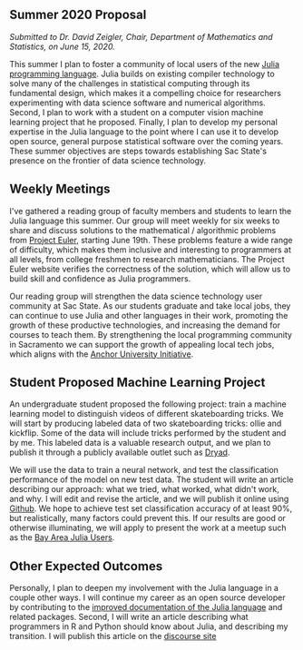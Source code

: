 ## Summer 2020 Proposal

_Submitted to Dr. David Zeigler, Chair, Department of Mathematics and Statistics, on June 15, 2020._

This summer I plan to foster a community of local users of the new [Julia programming language](https://julialang.org/).
Julia builds on existing compiler technology to solve many of the challenges in statistical computing through its fundamental design, which makes it a compelling choice for researchers experimenting with data science software and numerical algorithms.
Second, I plan to work with a student on a computer vision machine learning project that he proposed.
Finally, I plan to develop my personal expertise in the Julia language to the point where I can use it to develop open source, general purpose statistical software over the coming years.
These summer objectives are steps towards establishing Sac State's presence on the frontier of data science technology.


## Weekly Meetings

I've gathered a reading group of faculty members and students to learn the Julia language this summer.
Our group will meet weekly for six weeks to share and discuss solutions to the mathematical / algorithmic problems from [Project Euler](https://projecteuler.net/), starting June 19th.
These problems feature a wide range of difficulty, which makes them inclusive and interesting to programmers at all levels, from college freshmen to research mathematicians.
The Project Euler website verifies the correctness of the solution, which will allow us to build skill and confidence as Julia programmers.

Our reading group will strengthen the data science technology user community at Sac State.
As our students graduate and take local jobs, they can continue to use Julia and other languages in their work, promoting the growth of these productive technologies, and increasing the demand for courses to teach them.
By strengthening the local programming community in Sacramento we can support the growth of appealing local tech jobs, which aligns with the [Anchor University Initiative](https://www.csus.edu/experience/anchor-university/).


## Student Proposed Machine Learning Project

An undergraduate student proposed the following project: train a machine learning model to distinguish videos of different skateboarding tricks.
We will start by producing labeled data of two skateboarding tricks: ollie and kickflip.
Some of the data will include tricks performed by the student and by me.
This labeled data is a valuable research output, and we plan to publish it through a publicly available outlet such as [Dryad](https://datadryad.org/stash).

We will use the data to train a neural network, and test the classification performance of the model on new test data.
The student will write an article describing our approach: what we tried, what worked, what didn't work, and why.
I will edit and revise the article, and we will publish it online using [Github](https://github.com/clarkfitzg).
We hope to achieve test set classification accuracy of at least 90%, but realistically, many factors could prevent this.
If our results are good or otherwise illuminating, we will apply to present the work at a meetup such as the [Bay Area Julia Users](https://www.meetup.com/Bay-Area-Julia-Users/).


## Other Expected Outcomes

Personally, I plan to deepen my involvement with the Julia language in a couple other ways.
I will continue my career as an open source developer by contributing to the [improved documentation of the Julia language](https://github.com/JuliaLang/julia/pull/36202) and related packages.
Second, I will write an article describing what programmers in R and Python should know about Julia, and describing my transition.
I will publish this article on the [discourse site](https://discourse.julialang.org/)
